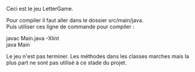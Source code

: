 Ceci est le jeu LetterGame.

Pour compiler il faut aller dans le dossier src/main/java.\
Puis utiliser ces ligne de commande pour compiler :

javac Main.java -Xlint\
java Main

Le jeu n'est pas terminer.
Les méthodes dans les classes marches mais la plus part ne sont pas utilisé à ce stade du projet.